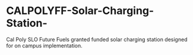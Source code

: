 # CALPOLYFF-Solar-Charging-Station-
Cal Poly SLO Future Fuels granted funded solar charging station designed for on campus implementation. 
